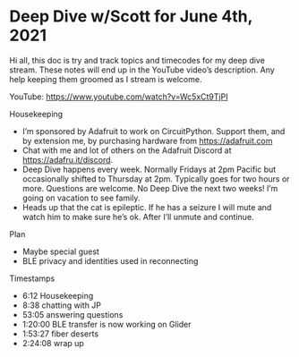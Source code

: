 # Deep Dive w/Scott for June 4th, 2021


Hi all, this doc is try and track topics and timecodes for my deep dive stream. These notes will end up in the YouTube video’s description. Any help keeping them groomed as I stream is welcome.


YouTube: https://www.youtube.com/watch?v=Wc5xCt9TjPI


Housekeeping
* I’m sponsored by Adafruit to work on CircuitPython. Support them, and by extension me, by purchasing hardware from https://adafruit.com
* Chat with me and lot of others on the Adafruit Discord at https://adafru.it/discord.
* Deep Dive happens every week. Normally Fridays at 2pm Pacific but occasionally shifted to Thursday at 2pm. Typically goes for two hours or more. Questions are welcome. No Deep Dive the next two weeks! I’m going on vacation to see family.
* Heads up that the cat is epileptic. If he has a seizure I will mute and watch him to make sure he’s ok. After I’ll unmute and continue.


Plan
* Maybe special guest
* BLE privacy and identities used in reconnecting


Timestamps
* 6:12 Housekeeping
* 8:38 chatting with JP
* 53:05 answering questions
* 1:20:00 BLE transfer is now working on Glider
* 1:53:27 fiber deserts
* 2:24:08 wrap up

